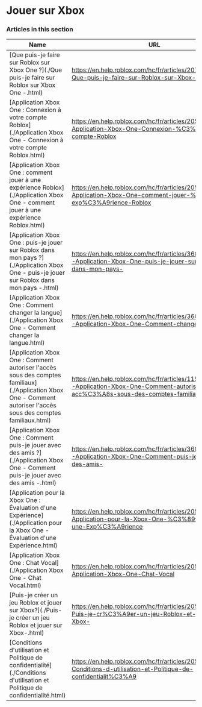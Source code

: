 # Jouer sur Xbox  
### Articles in this section
Name|URL
-|-
[Que puis-je faire sur Roblox sur Xbox One ?](./Que puis-je faire sur Roblox sur Xbox One -.html) |https://en.help.roblox.com/hc/fr/articles/207850783-Que-puis-je-faire-sur-Roblox-sur-Xbox-One-
[Application Xbox One : Connexion à votre compte Roblox](./Application Xbox One - Connexion à votre compte Roblox.html) |https://en.help.roblox.com/hc/fr/articles/205662594-Application-Xbox-One-Connexion-%C3%A0-votre-compte-Roblox
[Application Xbox One : comment jouer à une expérience Roblox](./Application Xbox One - comment jouer à une expérience Roblox.html) |https://en.help.roblox.com/hc/fr/articles/205091984-Application-Xbox-One-comment-jouer-%C3%A0-une-exp%C3%A9rience-Roblox
[Application Xbox One : puis-je jouer sur Roblox dans mon pays ?](./Application Xbox One - puis-je jouer sur Roblox dans mon pays -.html) |https://en.help.roblox.com/hc/fr/articles/360000334743-Application-Xbox-One-puis-je-jouer-sur-Roblox-dans-mon-pays-
[Application Xbox One : Comment changer la langue](./Application Xbox One - Comment changer la langue.html) |https://en.help.roblox.com/hc/fr/articles/360000273466-Application-Xbox-One-Comment-changer-la-langue
[Application Xbox One : Comment autoriser l'accès sous des comptes familiaux](./Application Xbox One - Comment autoriser l'accès sous des comptes familiaux.html) |https://en.help.roblox.com/hc/fr/articles/115001279786-Application-Xbox-One-Comment-autoriser-l-acc%C3%A8s-sous-des-comptes-familiaux
[Application Xbox One : Comment puis-je jouer avec des amis ?](./Application Xbox One - Comment puis-je jouer avec des amis -.html) |https://en.help.roblox.com/hc/fr/articles/360000334526-Application-Xbox-One-Comment-puis-je-jouer-avec-des-amis-
[Application pour la Xbox One : Évaluation d'une Expérience](./Application pour la Xbox One - Évaluation d'une Expérience.html) |https://en.help.roblox.com/hc/fr/articles/205355420-Application-pour-la-Xbox-One-%C3%89valuation-d-une-Exp%C3%A9rience
[Application Xbox One : Chat Vocal](./Application Xbox One - Chat Vocal.html) |https://en.help.roblox.com/hc/fr/articles/205355430-Application-Xbox-One-Chat-Vocal
[Puis-je créer un jeu Roblox et jouer sur Xbox?](./Puis-je créer un jeu Roblox et jouer sur Xbox-.html) |https://en.help.roblox.com/hc/fr/articles/205091994-Puis-je-cr%C3%A9er-un-jeu-Roblox-et-jouer-sur-Xbox-
[Conditions d'utilisation et Politique de confidentialité](./Conditions d'utilisation et Politique de confidentialité.html) |https://en.help.roblox.com/hc/fr/articles/205358110-Conditions-d-utilisation-et-Politique-de-confidentialit%C3%A9
